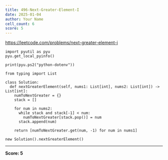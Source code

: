 ```yaml
---
title: 496-Next-Greater-Element-I
date: 2025-01-04
author: Your Name
cell_count: 6
score: 5
---
```


https://leetcode.com/problems/next-greater-element-i


```
import pyutil as pyu
pyu.get_local_pyinfo()
```


```
print(pyu.ps2("python-dotenv"))
```


```
from typing import List
```


```
class Solution:
  def nextGreaterElement(self, nums1: List[int], nums2: List[int]) -> List[int]:
    numToNextGreater = {}
    stack = []

    for num in nums2:
      while stack and stack[-1] < num:
        numToNextGreater[stack.pop()] = num
      stack.append(num)

    return [numToNextGreater.get(num, -1) for num in nums1]
```


```
new Solution().nextGreaterElement()
```


---
**Score: 5**